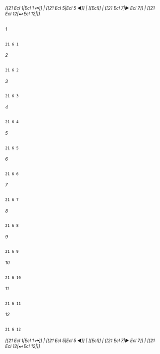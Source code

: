 
###### [[21 Ecl 1|Ecl 1 ⏮]] | [[21 Ecl 5|Ecl 5 ◀]] | [[Ecl]] | [[21 Ecl 7|▶ Ecl 7]] | [[21 Ecl 12|⏭ Ecl 12|]]

###### 1
``` verse
21 6 1 
```
###### 2
``` verse
21 6 2 
```
###### 3
``` verse
21 6 3 
```
###### 4
``` verse
21 6 4 
```
###### 5
``` verse
21 6 5 
```
###### 6
``` verse
21 6 6 
```
###### 7
``` verse
21 6 7 
```
###### 8
``` verse
21 6 8 
```
###### 9
``` verse
21 6 9 
```
###### 10
``` verse
21 6 10 
```
###### 11
``` verse
21 6 11 
```
###### 12
``` verse
21 6 12 
```

###### [[21 Ecl 1|Ecl 1 ⏮]] | [[21 Ecl 5|Ecl 5 ◀]] | [[Ecl]] | [[21 Ecl 7|▶ Ecl 7]] | [[21 Ecl 12|⏭ Ecl 12|]]

